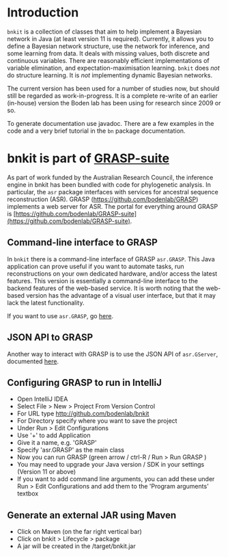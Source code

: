 # Introduction

`bnkit` is a collection of classes that aim to help implement a Bayesian network in Java (at least version 11 is required).
Currently, it allows you to define a Bayesian network structure, use the network for inference,
and some learning from data. It deals with missing values, both discrete and continuous variables.
There are reasonably efficient implementations of variable elimination, and expectation-maximisation
learning. `bnkit` does _not_ do structure learning. It is _not_ implementing dynamic Bayesian networks. 

The current version has been used for a number of studies now, but should still be regarded as work-in-progress.
It is a complete re-write of an earlier (in-house) version the Boden lab has been using for research since 2009 or so.

To generate documentation use javadoc. There are a few examples in the code and a very
brief tutorial in the `bn` package documentation.

# bnkit is part of [GRASP-suite](https://github.com/bodenlab/GRASP-suite)

As part of work funded by the Australian Research Council, the inference engine in bnkit has been bundled with code 
for phylogenetic analysis. In particular, the `asr` package interfaces with services for ancestral sequence 
reconstruction (ASR). GRASP (https://github.com/bodenlab/GRASP) implements a web server for ASR. 
The portal for everything around GRASP is [https://github.com/bodenlab/GRASP-suite](https://github.com/bodenlab/GRASP-suite).

## Command-line interface to GRASP

In `bnkit` there is a command-line interface of GRASP `asr.GRASP`. This Java application can prove useful if you want 
to automate tasks, run reconstructions on your own dedicated hardware, and/or access the latest features. 
This version is essentially a command-line interface to the backend features of the web-based service. 
It is worth noting that the web-based version has the advantage of a visual user interface, but that it 
may lack the latest functionality.

If you want to use `asr.GRASP`, go [here](docs/graspcmd.md).

## JSON API to GRASP

Another way to interact with GRASP is to use the JSON API of `asr.GServer`, 
documented [here](docs/json-api.md).

## Configuring GRASP to run in IntelliJ
- Open IntelliJ IDEA
- Select File > New > Project From Version Control
- For URL type http://github.com/bodenlab/bnkit
- For Directory specify where you want to save the project
- Under Run > Edit Configurations
- Use '+' to add Application
- Give it a name, e.g. 'GRASP'
- Specify 'asr.GRASP' as the main class
- Now you can run GRASP (green arrow / ctrl-R / Run > Run GRASP )
- You may need to upgrade your Java version / SDK in your settings (Version 11 or above)
- If you want to add command line arguments, you can add these under Run > Edit Configurations and add them to the 'Program arguments' textbox

## Generate an external JAR using Maven
- Click on Maven (on the far right vertical bar)
- Click on bnkit > Lifecycle > package
- A jar will be created in the <directory>/target/bnkit.jar
